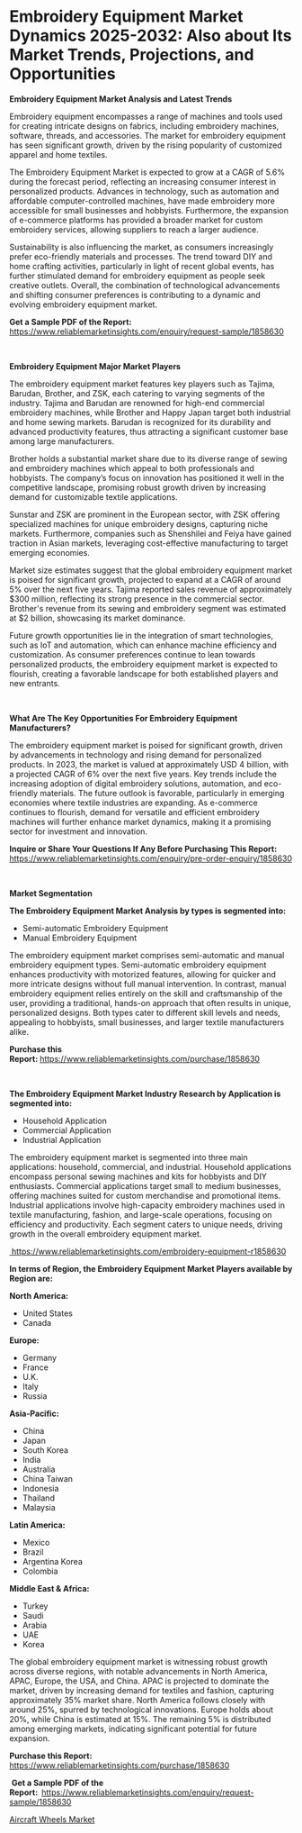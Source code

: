 <p><h1>Embroidery Equipment Market Dynamics 2025-2032: Also about Its Market Trends, Projections, and Opportunities</h1></p><p><strong>Embroidery Equipment Market Analysis and Latest Trends</strong></p>
<p><p>Embroidery equipment encompasses a range of machines and tools used for creating intricate designs on fabrics, including embroidery machines, software, threads, and accessories. The market for embroidery equipment has seen significant growth, driven by the rising popularity of customized apparel and home textiles. </p><p>The Embroidery Equipment Market is expected to grow at a CAGR of 5.6% during the forecast period, reflecting an increasing consumer interest in personalized products. Advances in technology, such as automation and affordable computer-controlled machines, have made embroidery more accessible for small businesses and hobbyists. Furthermore, the expansion of e-commerce platforms has provided a broader market for custom embroidery services, allowing suppliers to reach a larger audience.</p><p>Sustainability is also influencing the market, as consumers increasingly prefer eco-friendly materials and processes. The trend toward DIY and home crafting activities, particularly in light of recent global events, has further stimulated demand for embroidery equipment as people seek creative outlets. Overall, the combination of technological advancements and shifting consumer preferences is contributing to a dynamic and evolving embroidery equipment market.</p></p>
<p><strong>Get a Sample PDF of the Report:&nbsp;</strong> <a href="https://www.reliablemarketinsights.com/enquiry/request-sample/1858630?utm_campaign=3320&utm_medium=2&utm_source=Github&utm_content=ia&utm_term=10042025&utm_id=embroidery-equipment">https://www.reliablemarketinsights.com/enquiry/request-sample/1858630</a></p>
<p>&nbsp;</p>
<p><strong>Embroidery Equipment Major Market Players</strong></p>
<p><p>The embroidery equipment market features key players such as Tajima, Barudan, Brother, and ZSK, each catering to varying segments of the industry. Tajima and Barudan are renowned for high-end commercial embroidery machines, while Brother and Happy Japan target both industrial and home sewing markets. Barudan is recognized for its durability and advanced productivity features, thus attracting a significant customer base among large manufacturers.</p><p>Brother holds a substantial market share due to its diverse range of sewing and embroidery machines which appeal to both professionals and hobbyists. The company’s focus on innovation has positioned it well in the competitive landscape, promising robust growth driven by increasing demand for customizable textile applications.</p><p>Sunstar and ZSK are prominent in the European sector, with ZSK offering specialized machines for unique embroidery designs, capturing niche markets. Furthermore, companies such as Shenshilei and Feiya have gained traction in Asian markets, leveraging cost-effective manufacturing to target emerging economies.</p><p>Market size estimates suggest that the global embroidery equipment market is poised for significant growth, projected to expand at a CAGR of around 5% over the next five years. Tajima reported sales revenue of approximately $300 million, reflecting its strong presence in the commercial sector. Brother's revenue from its sewing and embroidery segment was estimated at $2 billion, showcasing its market dominance.</p><p>Future growth opportunities lie in the integration of smart technologies, such as IoT and automation, which can enhance machine efficiency and customization. As consumer preferences continue to lean towards personalized products, the embroidery equipment market is expected to flourish, creating a favorable landscape for both established players and new entrants.</p></p>
<p>&nbsp;</p>
<p><strong>What Are The Key Opportunities For Embroidery Equipment Manufacturers?</strong></p>
<p><p>The embroidery equipment market is poised for significant growth, driven by advancements in technology and rising demand for personalized products. In 2023, the market is valued at approximately USD 4 billion, with a projected CAGR of 6% over the next five years. Key trends include the increasing adoption of digital embroidery solutions, automation, and eco-friendly materials. The future outlook is favorable, particularly in emerging economies where textile industries are expanding. As e-commerce continues to flourish, demand for versatile and efficient embroidery machines will further enhance market dynamics, making it a promising sector for investment and innovation.</p></p>
<p><strong>Inquire or Share Your Questions If Any Before Purchasing This Report:</strong> <a href="https://www.reliablemarketinsights.com/enquiry/pre-order-enquiry/1858630?utm_campaign=3320&utm_medium=2&utm_source=Github&utm_content=ia&utm_term=10042025&utm_id=embroidery-equipment">https://www.reliablemarketinsights.com/enquiry/pre-order-enquiry/1858630</a></p>
<p>&nbsp;</p>
<p><strong>Market Segmentation</strong></p>
<p><strong>The Embroidery Equipment Market Analysis by types is segmented into:</strong></p>
<p><ul><li>Semi-automatic Embroidery Equipment</li><li>Manual Embroidery Equipment</li></ul></p>
<p><p>The embroidery equipment market comprises semi-automatic and manual embroidery equipment types. Semi-automatic embroidery equipment enhances productivity with motorized features, allowing for quicker and more intricate designs without full manual intervention. In contrast, manual embroidery equipment relies entirely on the skill and craftsmanship of the user, providing a traditional, hands-on approach that often results in unique, personalized designs. Both types cater to different skill levels and needs, appealing to hobbyists, small businesses, and larger textile manufacturers alike.</p></p>
<p><strong>Purchase this Report:&nbsp;</strong><a href="https://www.reliablemarketinsights.com/purchase/1858630?utm_campaign=3320&utm_medium=2&utm_source=Github&utm_content=ia&utm_term=10042025&utm_id=embroidery-equipment">https://www.reliablemarketinsights.com/purchase/1858630</a></p>
<p>&nbsp;</p>
<p><strong>The Embroidery Equipment Market Industry Research by Application is segmented into:</strong></p>
<p><ul><li>Household Application</li><li>Commercial Application</li><li>Industrial Application</li></ul></p>
<p><p>The embroidery equipment market is segmented into three main applications: household, commercial, and industrial. Household applications encompass personal sewing machines and kits for hobbyists and DIY enthusiasts. Commercial applications target small to medium businesses, offering machines suited for custom merchandise and promotional items. Industrial applications involve high-capacity embroidery machines used in textile manufacturing, fashion, and large-scale operations, focusing on efficiency and productivity. Each segment caters to unique needs, driving growth in the overall embroidery equipment market.</p></p>
<p><a href="https://www.reliablemarketinsights.com/embroidery-equipment-r1858630?utm_campaign=3320&utm_medium=2&utm_source=Github&utm_content=ia&utm_term=10042025&utm_id=embroidery-equipment">&nbsp;https://www.reliablemarketinsights.com/embroidery-equipment-r1858630</a></p>
<p><strong>In terms of Region, the Embroidery Equipment Market Players available by Region are:</strong></p>
<p>
    <p> <strong> North America: </strong>
        <ul>
            <li>United States</li>
            <li>Canada</li>
        </ul>
        </p> 
    <p> <strong> Europe: </strong>
        <ul>
            <li>Germany</li>
            <li>France</li>
            <li>U.K.</li>
            <li>Italy</li>
            <li>Russia</li>
        </ul>
        </p> 
    <p> <strong> Asia-Pacific: </strong>
        <ul>
            <li>China</li>
            <li>Japan</li>
            <li>South Korea</li>
            <li>India</li>
            <li>Australia</li>
            <li>China Taiwan</li>
            <li>Indonesia</li>
            <li>Thailand</li>
            <li>Malaysia</li>
        </ul>
        </p> 
    <p> <strong> Latin America: </strong>
        <ul>
            <li>Mexico</li>
            <li>Brazil</li>
            <li>Argentina Korea</li>
            <li>Colombia</li>
        </ul>
        </p> 
    <p> <strong> Middle East & Africa: </strong>
        <ul>
            <li>Turkey</li>
            <li>Saudi</li>
            <li>Arabia</li>
            <li>UAE</li>
            <li>Korea</li>
        </ul>
    </p>
    </p>
<p><p>The global embroidery equipment market is witnessing robust growth across diverse regions, with notable advancements in North America, APAC, Europe, the USA, and China. APAC is projected to dominate the market, driven by increasing demand for textiles and fashion, capturing approximately 35% market share. North America follows closely with around 25%, spurred by technological innovations. Europe holds about 20%, while China is estimated at 15%. The remaining 5% is distributed among emerging markets, indicating significant potential for future expansion.</p></p>
<p><strong>Purchase this Report: </strong><a href="https://www.reliablemarketinsights.com/purchase/1858630?utm_campaign=3320&utm_medium=2&utm_source=Github&utm_content=ia&utm_term=10042025&utm_id=embroidery-equipment">https://www.reliablemarketinsights.com/purchase/1858630</a></p>
<p>&nbsp;<strong>Get a Sample PDF of the Report:&nbsp;&nbsp;</strong><a href="https://www.reliablemarketinsights.com/enquiry/request-sample/1858630?utm_campaign=3320&utm_medium=2&utm_source=Github&utm_content=ia&utm_term=10042025&utm_id=embroidery-equipment">https://www.reliablemarketinsights.com/enquiry/request-sample/1858630</a></p>
<p><strong></strong></p>
<p><p><a href="https://github.com/leopardmicheal7019/Market-Research-Report-List-1/blob/main/aircraft-wheels-market.md?utm_campaign=3320&utm_medium=2&utm_source=Github&utm_content=ia&utm_term=10042025&utm_id=embroidery-equipment">Aircraft Wheels Market</a></p></p>
